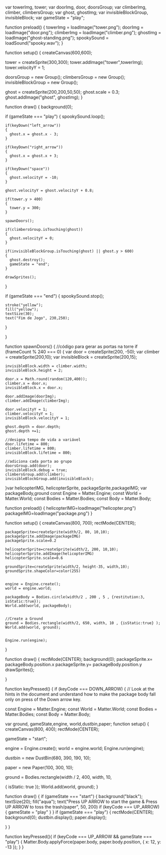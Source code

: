 var towerImg, tower;
var doorImg, door, doorsGroup;
var climberImg, climber, climbersGroup;
var ghost, ghostImg;
var invisibleBlockGroup, invisibleBlock;
var gameState = "play";

function preload()
{
  towerImg = loadImage("tower.png");
  doorImg = loadImage("door.png");
  climberImg = loadImage("climber.png");
  ghostImg = loadImage("ghost-standing.png");
  spookySound = loadSound("spooky.wav");
}

function setup()
{
  createCanvas(600,600);
  
  tower = createSprite(300,300);
  tower.addImage("tower",towerImg);
  tower.velocityY = 1;
  
  doorsGroup = new Group();
  climbersGroup = new Group();
  invisibleBlockGroup = new Group();
  
  ghost = createSprite(200,200,50,50);
  ghost.scale = 0.3;
  ghost.addImage("ghost", ghostImg);
}

function draw()
{
  background(0);
  
  if (gameState === "play") 
  {
    spookySound.loop();

    if(keyDown("left_arrow"))
    {
      ghost.x = ghost.x - 3;
    }
    
    if(keyDown("right_arrow"))
    {
      ghost.x = ghost.x + 3;
    }
    
    if(keyDown("space"))
    {
      ghost.velocityY = -10;
    }
    
    ghost.velocityY = ghost.velocityY + 0.8;
    
    if(tower.y > 400)
    {
      tower.y = 300;
    }

    spawnDoors();
    
    if(climbersGroup.isTouching(ghost))
    {
      ghost.velocityY = 0;
    }

    if(invisibleBlockGroup.isTouching(ghost) || ghost.y > 600)
    {
      ghost.destroy();
      gameState = "end";
    }
    
    drawSprites();
  }
  
  if (gameState === "end")
  {
    spookySound.stop();

    stroke("yellow");
    fill("yellow");
    textSize(30);
    text("Fim de Jogo", 230,250);
  }

}

function spawnDoors() 
{
  //código para gerar as portas na torre
  if (frameCount % 240 === 0) 
  {
    var door = createSprite(200, -50);
    var climber = createSprite(200,10);
    var invisibleBlock = createSprite(200,15);

    invisibleBlock.width = climber.width;
    invisibleBlock.height = 2;
    
    door.x = Math.round(random(120,400));
    climber.x = door.x;
    invisibleBlock.x = door.x;
    
    door.addImage(doorImg);
    climber.addImage(climberImg);
    
    door.velocityY = 1;
    climber.velocityY = 1;
    invisibleBlock.velocityY = 1;
    
    ghost.depth = door.depth;
    ghost.depth +=1;
   
    //designa tempo de vida a variável
    door.lifetime = 800;
    climber.lifetime = 800;
    invisibleBlock.lifetime = 800;
    
    //adiciona cada porta ao grupo
    doorsGroup.add(door);
    invisibleBlock.debug = true;
    climbersGroup.add(climber);
    invisibleBlockGroup.add(invisibleBlock);
  }var helicopterIMG, helicopterSprite, packageSprite,packageIMG;
var packageBody,ground
const Engine = Matter.Engine;
const World = Matter.World;
const Bodies = Matter.Bodies;
const Body = Matter.Body;

function preload()
{
	helicopterIMG=loadImage("helicopter.png")
	packageIMG=loadImage("package.png")
}

function setup() {
	createCanvas(800, 700);
	rectMode(CENTER);
	

	packageSprite=createSprite(width/2, 80, 10,10);
	packageSprite.addImage(packageIMG)
	packageSprite.scale=0.2

	helicopterSprite=createSprite(width/2, 200, 10,10);
	helicopterSprite.addImage(helicopterIMG)
	helicopterSprite.scale=0.6

	groundSprite=createSprite(width/2, height-35, width,10);
	groundSprite.shapeColor=color(255)


	engine = Engine.create();
	world = engine.world;

	packageBody = Bodies.circle(width/2 , 200 , 5 , {restitution:3, isStatic:true});
	World.add(world, packageBody);
	

	//Create a Ground
	ground = Bodies.rectangle(width/2, 650, width, 10 , {isStatic:true} );
 	World.add(world, ground);


	Engine.run(engine);
  
}


function draw() {
  rectMode(CENTER);
  background(0);
  packageSprite.x= packageBody.position.x 
  packageSprite.y= packageBody.position.y 
  drawSprites();
 
}

function keyPressed() {
 if (keyCode === DOWN_ARROW) {
    // Look at the hints in the document and understand how to make the package body fall only on press of the Down arrow key.

const Engine = Matter.Engine;
const World = Matter.World;
const Bodies = Matter.Bodies;
const Body = Matter.Body;




var ground, gameState,engine, world,dustbin,paper;
function setup() {
  createCanvas(800, 400);
  rectMode(CENTER);

  gameState = "start";

  engine = Engine.create();
  world = engine.world;
  Engine.run(engine);

  dustbin = new DustBin(680, 390, 190, 10);

  paper = new Paper(100, 300, 10);

  ground = Bodies.rectangle(width / 2, 400, width, 10,

  {
    isStatic: true
  });
  World.add(world, ground);
}




function draw() {
  if (gameState === "start") {
    background("black");
    textSize(20);
    fill("aqua");
    text("Press UP ARROW to start the game & Press UP ARROW to toss the trash/paper", 50, 200)
    if (keyCode === UP_ARROW) {
      gameState = "play"
    }
  }
  if (gameState === "play") {
    rectMode(CENTER);
    background(0);
    dustbin.display();
    paper.display();

  }
}




function keyPressed(){
  if (keyCode === UP_ARROW && gameState === "play") {
    Matter.Body.applyForce(paper.body, paper.body.position, {
      x: 12,
      y: -13
    });
  }
}
